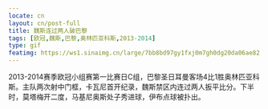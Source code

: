 ```yaml
---
locate: cn
layout: cn/post-full
title: 魏斯连过两人破巴黎
tags: [欧冠,魏斯,巴黎,奥林匹亚科斯,2013-2014]
type: gif
featimg: https://ws1.sinaimg.cn/large/7bb8bd97gy1fxj0m7gh0dg20da06ae82.gif
---
```


2013-2014赛季欧冠小组赛第一比赛日C组，巴黎圣日耳曼客场4比1胜奥林匹亚科斯。主队两次射中门框，卡瓦尼首开纪录，魏斯禁区内连过两人扳平比分。下半时，莫塔梅开二度，马基尼奥斯处子秀进球，伊布点球被扑出。